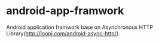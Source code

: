android-app-framwork
====================

Android application framwork base on Asynchronous HTTP Library(http://loopj.com/android-async-http/).
